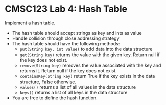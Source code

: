 # CMSC123 Lab 4: Hash Table

Implement a hash table.

* The hash table should accept strings as key and ints as value
* Handle collision through close addressing strategy
* The hash table should have the following methods:
    * `put(String key, int value)` to add data into the data structure
    * `get(String key)` returns the value with the given key. Return null if the key does not exist.
    * `remove(String key)` removes the value associated with the key and returns it. Return null if the key does not exist.
    * `containsKey(String key)` return True if the key exists in the data structure, False otherwise.
    * `values()` returns a list of all values in the data structure
    * `keys()` returns a list of all keys in the data structure
* You are free to define the hash function.